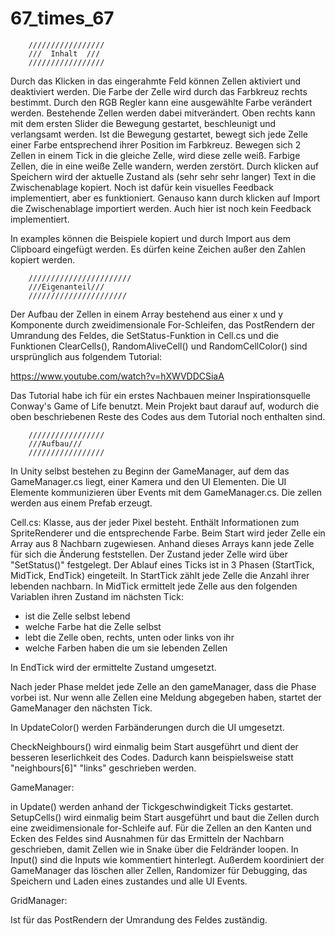 # 67_times_67

		/////////////////
		///  Inhalt  ///
		/////////////////

Durch das Klicken in das eingerahmte Feld können Zellen aktiviert und deaktiviert werden. Die Farbe der Zelle wird durch das Farbkreuz rechts bestimmt. Durch den RGB Regler kann
eine ausgewählte Farbe verändert werden. Bestehende Zellen werden dabei mitverändert.
Oben rechts kann mit dem ersten Slider die Bewegung gestartet, beschleunigt und verlangsamt werden. Ist die Bewegung gestartet, bewegt sich jede Zelle einer Farbe entsprechend
ihrer Position im Farbkreuz. Bewegen sich 2 Zellen in einem Tick in die gleiche Zelle, wird diese zelle weiß. Farbige Zellen, die in eine weiße Zelle wandern, werden zerstört.
Durch klicken auf Speichern wird der aktuelle Zustand als (sehr sehr sehr langer) Text in die Zwischenablage kopiert. Noch ist dafür kein visuelles Feedback implementiert, aber
es funktioniert. Genauso kann durch klicken auf Import die Zwischenablage importiert werden. Auch hier ist noch kein Feedback implementiert.

In examples können die Beispiele kopiert und durch Import aus dem Clipboard eingefügt werden. Es dürfen keine Zeichen außer den Zahlen kopiert werden.

		///////////////////////
		///Eigenanteil///
		//////////////////////

Der Aufbau der Zellen in einem Array bestehend aus einer x und y Komponente durch zweidimensionale For-Schleifen, das PostRendern der Umrandung des Feldes, die
SetStatus-Funktion in Cell.cs und die Funktionen ClearCells(), RandomAliveCell() und RandomCellColor() sind ursprünglich aus folgendem Tutorial:

https://www.youtube.com/watch?v=hXWVDDCSiaA

Das Tutorial habe ich für ein erstes Nachbauen meiner Inspirationsquelle Conway's Game of Life benutzt. Mein Projekt baut darauf auf, wodurch die oben beschriebenen Reste des
Codes aus dem Tutorial noch enthalten sind.



		/////////////////
		///Aufbau///
		/////////////////

In Unity selbst bestehen zu Beginn der GameManager, auf dem das GameManager.cs liegt, einer Kamera und den UI Elementen. Die UI Elemente kommunizieren über Events mit dem
GameManager.cs. Die zellen werden aus einem Prefab erzeugt.


Cell.cs:
Klasse, aus der jeder Pixel besteht. Enthält Informationen zum SpriteRenderer und die entsprechende Farbe. Beim Start wird jeder Zelle ein Array aus 8 Nachbarn zugewiesen.
Anhand dieses Arrays kann jede Zelle für sich die Änderung feststellen. Der Zustand jeder Zelle wird über "SetStatus()" festgelegt. Der Ablauf eines Ticks ist in 3 Phasen
(StartTick, MidTick, EndTick) eingeteilt.
In StartTick zählt jede Zelle die Anzahl ihrer lebenden nachbarn.
In MidTick ermittelt jede Zelle aus den folgenden Variablen ihren Zustand im nächsten Tick:
- ist die Zelle selbst lebend
- welche Farbe hat die Zelle selbst
- lebt die Zelle oben, rechts, unten oder links von ihr
- welche Farben haben die um sie lebenden Zellen

In EndTick wird der ermittelte Zustand umgesetzt.

Nach jeder Phase meldet jede Zelle an den gameManager, dass die Phase vorbei ist. Nur wenn alle Zellen eine Meldung abgegeben haben, startet der GameManager den nächsten Tick.

In UpdateColor() werden Farbänderungen durch die UI umgesetzt.

CheckNeighbours() wird einmalig beim Start ausgeführt und dient der besseren leserlichkeit des Codes. Dadurch kann beispielsweise statt "neighbours[6]" "links" geschrieben
werden.


GameManager:

in Update() werden anhand der Tickgeschwindigkeit Ticks gestartet.
SetupCells() wird einmalig beim Start ausgeführt und baut die Zellen durch eine zweidimensionale for-Schleife auf. Für die Zellen an den Kanten und Ecken des Feldes sind
Ausnahmen für das Ermitteln der Nachbarn geschrieben, damit Zellen wie in Snake über die Feldränder loopen.
In Input() sind die Inputs wie kommentiert hinterlegt.
Außerdem koordiniert der GameManager das löschen aller Zellen, Randomizer für Debugging, das Speichern und Laden eines zustandes und alle UI Events.

GridManager:

Ist für das PostRendern der Umrandung des Feldes zuständig.
